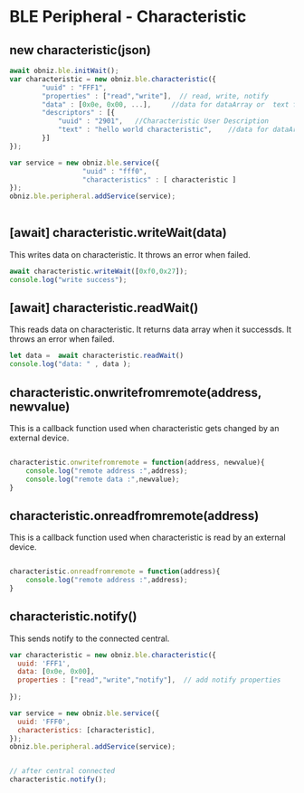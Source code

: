 # BLE Peripheral - Characteristic

## new characteristic(json)

```Javascript
await obniz.ble.initWait(); 
var characteristic = new obniz.ble.characteristic({
        "uuid" : "FFF1",
        "properties" : ["read","write"],  // read, write, notify
        "data" : [0x0e, 0x00, ...],     //data for dataArray or  text for string
        "descriptors" : [{
            "uuid" : "2901",   //Characteristic User Description
            "text" : "hello world characteristic",    //data for dataArray or  text for string
        }]
});

var service = new obniz.ble.service({
                  "uuid" : "fff0",
                  "characteristics" : [ characteristic ]
});
obniz.ble.peripheral.addService(service); 
   
```

<!--
## characteristic.write(data)
write data on characteristic

## characteristic.onwrite(data)
callback of characteristic.wite


```Javascript 

characteristic.write([0xf0,0x27]);
characteristic.onwrite = function(val){
    console.log("write :",val.result);
}


```
-->

## \[await] characteristic.writeWait(data)
This writes data on characteristic.
It throws an error when failed.

```Javascript 
await characteristic.writeWait([0xf0,0x27]);
console.log("write success");

```
<!--
## characteristic.read(data)
read data on characteristic

## characteristic.onread(data)
callback of characteristic.read

```Javascript 

characteristic.read();
characteristic.onread = function(val){
    console.log("read data :",val.data);
}


```
-->
## \[await] characteristic.readWait()
This reads data on characteristic.
It returns data array when it successds.
It throws an error when failed.

```Javascript 
let data =  await characteristic.readWait()
console.log("data: " , data );


```

## characteristic.onwritefromremote(address, newvalue)
This is a callback function used when characteristic gets changed by an external device.


```Javascript 

characteristic.onwritefromremote = function(address, newvalue){
    console.log("remote address :",address);
    console.log("remote data :",newvalue);
}

```

## characteristic.onreadfromremote(address)
This is a callback function used when characteristic is read by an external device.

```Javascript 

characteristic.onreadfromremote = function(address){
    console.log("remote address :",address);	
}

```


## characteristic.notify()
This sends notify to the connected central.

```javascript
var characteristic = new obniz.ble.characteristic({
  uuid: 'FFF1',
  data: [0x0e, 0x00],
  properties : ["read","write","notify"],  // add notify properties
 
});

var service = new obniz.ble.service({
  uuid: 'FFF0',
  characteristics: [characteristic],
});
obniz.ble.peripheral.addService(service);


// after central connected
characteristic.notify();

```
